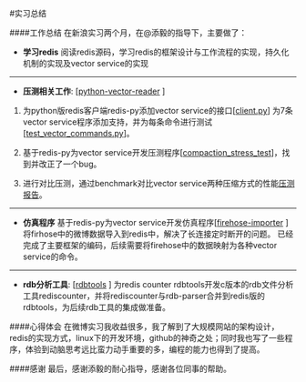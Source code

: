 #实习总结

####工作总结
在新浪实习两个月，在@添毅的指导下，主要做了：

* **学习redis**
阅读redis源码，学习redis的框架设计与工作流程的实现，持久化机制的实现及vector service的实现

**********
* **压测相关工作**:    [[python-vector-reader](https://github.com/git-hulk/python-vector-reader)  ]

1. 为python版redis客户端redis-py添加vector service的接口[[client.py](https://github.com/git-hulk/python-vector-reader/blob/master/redis-py/redis/client.py)]
为7条vector service程序添加支持，并为每条命令进行测试[[test_vector_commands.py](https://github.com/git-hulk/python-vector-reader/blob/master/redis-py/tests/test_vector_commands.py)]。
2. 基于redis-py为vector service开发压测程序[[compaction_stress_test](https://github.com/git-hulk/python-vector-reader/tree/master/compaction_stress_test)]，找到并改正了一个bug。

3. 进行对比压测，通过benchmark对比vector service两种压缩方式的性能[压测报告](https://github.com/sunlei99/intern_report/blob/master/report/%E5%8E%8B%E6%B5%8B%E6%8A%A5%E5%91%8A.mkd)。

**********
* **仿真程序**
基于redis-py为vector service开发仿真程序[[firehose-importer](https://github.com/git-hulk/python-vector-reader/tree/master/firehose-importer)  ]
将firhose中的微博数据导入到redis中，解决了长连接定时断开的问题。
已经完成了主要框架的编码，后续需要将firehose中的数据映射为各种vector service的命令。

**********
* **rdb分析工具**:   [[rdbtools](https://github.com/sunlei99/rdbtools)  ]
为redis counter rdbtools开发c版本的rdb文件分析工具rediscounter，并将rediscounter与rdb-parser合并到redis版的rdbtools，为后续rdb工具的集成做准备。

####心得体会
在微博实习我收益很多，我了解到了大规模网站的架构设计，redis的实现方式，linux下的开发环境，github的神奇之处；同时我也写了一些程序，体验到动脑思考远比蛮力动手重要的多，编程的能力也得到了提高。

####感谢
最后，感谢添毅的耐心指导，感谢各位同事的帮助。
